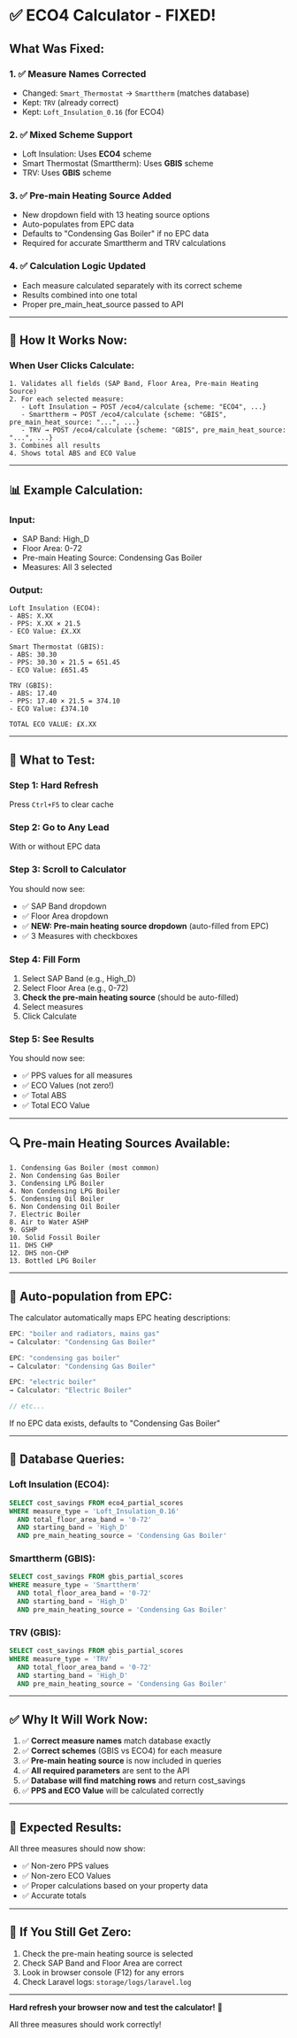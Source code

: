 # ✅ ECO4 Calculator - FIXED!

## What Was Fixed:

### 1. ✅ **Measure Names Corrected**
- Changed: `Smart_Thermostat` → `Smarttherm` (matches database)
- Kept: `TRV` (already correct)
- Kept: `Loft_Insulation_0.16` (for ECO4)

### 2. ✅ **Mixed Scheme Support**
- Loft Insulation: Uses **ECO4** scheme
- Smart Thermostat (Smarttherm): Uses **GBIS** scheme
- TRV: Uses **GBIS** scheme

### 3. ✅ **Pre-main Heating Source Added**
- New dropdown field with 13 heating source options
- Auto-populates from EPC data
- Defaults to "Condensing Gas Boiler" if no EPC data
- Required for accurate Smarttherm and TRV calculations

### 4. ✅ **Calculation Logic Updated**
- Each measure calculated separately with its correct scheme
- Results combined into one total
- Proper pre_main_heat_source passed to API

---

## 🎯 **How It Works Now:**

### When User Clicks Calculate:
```
1. Validates all fields (SAP Band, Floor Area, Pre-main Heating Source)
2. For each selected measure:
   - Loft Insulation → POST /eco4/calculate {scheme: "ECO4", ...}
   - Smarttherm → POST /eco4/calculate {scheme: "GBIS", pre_main_heat_source: "...", ...}
   - TRV → POST /eco4/calculate {scheme: "GBIS", pre_main_heat_source: "...", ...}
3. Combines all results
4. Shows total ABS and ECO Value
```

---

## 📊 **Example Calculation:**

### Input:
- SAP Band: High_D
- Floor Area: 0-72
- Pre-main Heating Source: Condensing Gas Boiler
- Measures: All 3 selected

### Output:
```
Loft Insulation (ECO4):
- ABS: X.XX
- PPS: X.XX × 21.5
- ECO Value: £X.XX

Smart Thermostat (GBIS):
- ABS: 30.30
- PPS: 30.30 × 21.5 = 651.45
- ECO Value: £651.45

TRV (GBIS):
- ABS: 17.40
- PPS: 17.40 × 21.5 = 374.10
- ECO Value: £374.10

TOTAL ECO VALUE: £X.XX
```

---

## 🚀 **What to Test:**

### Step 1: Hard Refresh
Press `Ctrl+F5` to clear cache

### Step 2: Go to Any Lead
With or without EPC data

### Step 3: Scroll to Calculator
You should now see:
- ✅ SAP Band dropdown
- ✅ Floor Area dropdown
- ✅ **NEW: Pre-main heating source dropdown** (auto-filled from EPC)
- ✅ 3 Measures with checkboxes

### Step 4: Fill Form
1. Select SAP Band (e.g., High_D)
2. Select Floor Area (e.g., 0-72)
3. **Check the pre-main heating source** (should be auto-filled)
4. Select measures
5. Click Calculate

### Step 5: See Results
You should now see:
- ✅ PPS values for all measures
- ✅ ECO Values (not zero!)
- ✅ Total ABS
- ✅ Total ECO Value

---

## 🔍 **Pre-main Heating Sources Available:**

```
1. Condensing Gas Boiler (most common)
2. Non Condensing Gas Boiler
3. Condensing LPG Boiler
4. Non Condensing LPG Boiler
5. Condensing Oil Boiler
6. Non Condensing Oil Boiler
7. Electric Boiler
8. Air to Water ASHP
9. GSHP
10. Solid Fossil Boiler
11. DHS CHP
12. DHS non-CHP
13. Bottled LPG Boiler
```

---

## 🎨 **Auto-population from EPC:**

The calculator automatically maps EPC heating descriptions:
```javascript
EPC: "boiler and radiators, mains gas" 
→ Calculator: "Condensing Gas Boiler"

EPC: "condensing gas boiler"
→ Calculator: "Condensing Gas Boiler"

EPC: "electric boiler"
→ Calculator: "Electric Boiler"

// etc...
```

If no EPC data exists, defaults to "Condensing Gas Boiler"

---

## 📝 **Database Queries:**

### Loft Insulation (ECO4):
```sql
SELECT cost_savings FROM eco4_partial_scores
WHERE measure_type = 'Loft_Insulation_0.16'
  AND total_floor_area_band = '0-72'
  AND starting_band = 'High_D'
  AND pre_main_heating_source = 'Condensing Gas Boiler'
```

### Smarttherm (GBIS):
```sql
SELECT cost_savings FROM gbis_partial_scores
WHERE measure_type = 'Smarttherm'
  AND total_floor_area_band = '0-72'
  AND starting_band = 'High_D'
  AND pre_main_heating_source = 'Condensing Gas Boiler'
```

### TRV (GBIS):
```sql
SELECT cost_savings FROM gbis_partial_scores
WHERE measure_type = 'TRV'
  AND total_floor_area_band = '0-72'
  AND starting_band = 'High_D'
  AND pre_main_heating_source = 'Condensing Gas Boiler'
```

---

## ✅ **Why It Will Work Now:**

1. ✅ **Correct measure names** match database exactly
2. ✅ **Correct schemes** (GBIS vs ECO4) for each measure
3. ✅ **Pre-main heating source** is now included in queries
4. ✅ **All required parameters** are sent to the API
5. ✅ **Database will find matching rows** and return cost_savings
6. ✅ **PPS and ECO Value** will be calculated correctly

---

## 🎉 **Expected Results:**

All three measures should now show:
- ✅ Non-zero PPS values
- ✅ Non-zero ECO Values
- ✅ Proper calculations based on your property data
- ✅ Accurate totals

---

## 🔧 **If You Still Get Zero:**

1. Check the pre-main heating source is selected
2. Check SAP Band and Floor Area are correct
3. Look in browser console (F12) for any errors
4. Check Laravel logs: `storage/logs/laravel.log`

---

**Hard refresh your browser now and test the calculator!** 🎉

All three measures should work correctly!

